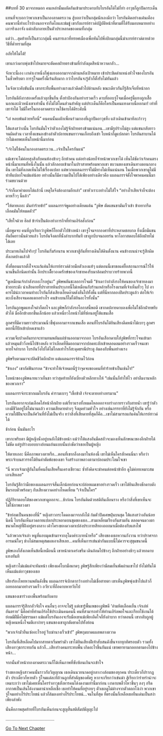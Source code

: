 ##บทที่ 30 มาจากหมอก
คนเหล่านั้นผลัดกันเข้ามาประดาบกับไบรอันได้ไม่กี่ท่า อาวุธก็ถูกปัดกระเด็น


แทนที่จะบอกว่าพวกเขาเป็นกองลาดตระเวน สู้บอกว่าเป็นกลุ่มนักเลงดีกว่า ไบรอันคิดอย่างแค้นเคือง คนพวกนี้ทำอะไรบ้างนอกจากรีดไถและข่มขู่ เขากับเกรย์ฮาวด์ปฏิบัติหน้าที่ตามที่ได้รับมอบหมายอย่างเอาจริงเอาจัง แต่กลับกลายเป็นตัวประหลาดของคนทั้งกลุ่ม


แต่ว่า...สุดท้ายก็เป็นสวะกลุ่มนี้ คนสารเลวที่ทรยศเมืองเพื่อหันไปพึ่งป้อมกลุ่มนี้ฆ่าเกรย์ฮาวด์ตายด้วยวิธีที่ต่ำทรามที่สุด


อภัยให้ไม่ได้!


เขาแกว่งดาบพุ่งเข้าไปหมายจะตัดคอฝ่ายตรงข้ามที่กำลังผุดสีหน้าหวาดกลัว...


จังหวะนี้เอง เงาดำเงาหนึ่งก็พุ่งแทงออกมาจากด้านหลังเป้าหมาย เข้าประชิดตำแหน่งหัวใจของไบรอันในชั่วพริบตา การจู่โจมครั้งนี้เร้นลับมาก กว่าไบรอันจะรู้ตัวก็ตั้งรับไม่ทันแล้ว


ในจังหวะคับขันนั้น เขากระทืบพื้นอย่างแรงแล้วดีดตัวไปด้านหลัง ขณะเดียวกันก็รู้สึกเจ็บที่หน้าอก


ไบรอันตีลังกาสองครั้งแล้วลุกขึ้นยืน ตั้งท่าป้องกันอย่างรวดเร็ว ดาบที่ลอบจู่โจมเมื่อครู่นี้แทงถูกเสื้อนอกและผิวหนังเขาเท่านั้น ยังไม่ได้โดนส่วนสำคัญ แต่ประเด็นก็คือใครเป็นคนแทงดาบนี้ออกมา! เท่าที่เขาจำได้ ไม่มีใครในกองลาดตระเวนใช้ดาบได้ดีระดับนี้


“เอ๋ หลบพ้นด้วยหรือนี่” คนคนนั้นผลักเพื่อนร่วมกองที่เถูกปัดอาวุธทิ้ง แล้วเดินเข้ามาทีละก้าวๆ


ใต้แสงสว่างนั้น ไบรอันมั่นใจว่าตัวเองไม่รู้จักฝ่ายตรงข้ามแน่นอน...เขามีรูปร่างไม่สูง แต่แขนกลับยาวจนผิดส่วน เวลาทิ้งแขนลงข้างลำตัวปลายแขนยาวจนเกือบถึงเข่า ใบหน้าก็ดูแปลกตา ไบรอันสาบานได้ว่าไม่เคยพบเห็นใบหน้านี้มาก่อน


“เจ้าไม่ใช่คนในกองลาดตระเวน...เจ้าเป็นใครกันแน่”


แม้เขาจะไม่ค่อยสุงสิงกับคนห้องข้างๆ อีกห้าคน แต่อย่างน้อยก็จำหน้าพวกเขาได้ เห็นได้ชัดว่าเจ้าคนตรงหน้านี้มาแทนที่หนึ่งในนั้น แล้วลักลอบเข้ามาในปราสาทพร้อมพวกเขา ขบวนของเขาเดินทางตอนกลางคืน เขาไม่สังเกตเห็นไม่ใช่เรื่องแปลก แต่พวกแผลฉกรรจ์ไม่มีทางไม่เห็นแน่นอน ในเมื่อพวกเขาดูไม่มีท่าทีแปลกใจแม้แต่น้อย อย่างนั้นก็มีความเป็นไปได้เพียงอย่างเดียวคือ แผลฉกรรจ์ตั้งใจพาคนคนนี้มาร่วมขบวนด้วย


“เจ้าก็เดาคำตอบได้แล้วนี่ เหตุใดจึงต้องถามอีกเล่า” เขาหัวเราะอย่างไม่ใส่ใจ “อย่างไรเสียเจ้าก็จะต้องตายเร็วๆ นี้แล้ว”


“ให้ตายเถอะ มันทำร้ายข้า!” แผลฉกรรจ์พูดอย่างเคียดแค้น “งูพิษ ตัดแขนขามันเร็วเข้า ข้าอยากรีดเลือดมันให้หมดตัว!”


“เสียใจด้วย ฮิลส์ ข้าจำเป็นต้องทำภารกิจที่ท่านเอิร์ลสั่งก่อน”


เมื่อพูดจบ คนที่ถูกเรียกว่างูพิษก็โยกตัวไปข้างหน้า เขาจู่โจมจากองศาที่ประหลาดชอบกล ยิ่งเมื่อมีแขนอันยืดยาวนั่นด้วยแล้ว ไบรอันจึงตกที่นั่งลำบากทันที เขาถูกบีบจนถอยร่น หาโอกาสตอบโต้อีกฝ่ายไม่ได้เลย


ประมาทเกินไปจริงๆ! ไบรอันเริ่มร้อนรน พวกเขาสู้กันที่ทางเดินใต้ดินตั้งนาน คนข้างบนน่าจะรู้สึกผิดสังเกตบ้างแล้วสิ


ทั้งที่ตอนแรกตั้งใจจะแก้แค้นให้เกรย์ฮาวด์ด้วยมือตัวเองแท้ๆ แต่ตอนนี้เขาขอแค่ยื้อสถานการณ์ไว้ให้นานขึ้นอีกนิดเท่านั้น อีกประเดี๋็ยวองครักษ์ของเจ้าชายคงรีบมาล้อมปราบวายร้ายพวกนี้


“ดูเหมือนเจ้ากำลังรออะไรอยู่นะ” งูพิษพลันชะลอการโจมตี “ข้าเดาว่ากำลังรอให้คนของเจ้าชายลงมาช่วยกระมัง น่าเสียดายที่ปราสาทหินประเภทนี้ไม่เหมือนกับร้านเหล้าหรือโรงแรมที่เจ้าเห็นทั่วๆ ไป อาคารไม้น่ะเวลาคนทำอะไรกันก็ส่งเสียงเอี๊ยดอ๊าดดังลั่นไปทั้งชั้น แต่ที่นี่หากลองปิดประตูแล้ว ต่อให้เจ้าตะเบ็งเสียงจนคอแตกอย่างไร คนข้างบนก็ไม่ได้ยินอะไรทั้งนั้น”


ไบรอันถูกพูดแทงใจดำก็ตกใจ และงูพิษก็กำลังรอโอกาสนี้พอดี เขากดปลายดาบลงเพื่อไม่ใช่อีกฝ่ายขยับตัวได้ มืออีกข้างยกขึ้นเล็กน้อย แล้วเหนี่ยวไกหน้าไม้ที่ซ่อนอยู่ใต้แขนเสื้อ


ลูกศรที่มีความยาวประมาณนิ้วชี้พุ่งออกมาจากแขนเสื้อ ตอนที่ไบรอันได้ยินเสียงดีดหน้าไม้เบาๆ ลูกศรดอกนี้ก็ปักเข้าปอดเขาแล้ว


ความเจ็บปวดอันยากจะทานทนพลันแผ่ซ่านออกมาจากอก ไบรอันเสือกดาบใส่งูพิษที่กระโจนเข้ามา แล้วหมุนตัววิ่งหนีไปข้างหลัง ทว่าเลือดที่ซึมออกมาจากปอดทะลักเข้าหลอดลมอย่างรวดเร็วจนเขาหายใจลำบาก ไบรอันวิ่งไปได้ไม่ไกลเท่าไรก็สะดุดธรณีประตู ล้มลงกับพื้นอย่างแรง


งูพิษรีบตามมาจะปลิดชีวิตอีกฝ่าย แต่แผลฉกรรจ์ห้ามไว้ก่อน


“ข้าเอง” เขากัดฟันกรอด “ข้าจะทำให้เจ้าหมอนี่รู้ว่าจุดจบของคนที่ทำร้ายข้าเป็นเช่นไร!”


ใบหน้าของงูพิษฉายแววเย็นชา ทว่าสุดท้ายก็ยังเบี่ยงตัวหลีกทางให้ “เช่นนั้นก็ทำให้ไว อย่าลืมงานหลักของพวกเรา”


แผลฉกรรจ์กระชากผมไบรอัน คำรามเบาๆ “เชื่อข้าสิ เจ้าจะตายอย่างทรมาน”


ไบรอันอยากจะถ่มเลือดใส่หน้าอีกฝ่าย แต่เรี่ยวแรงทั้งหมดไหลออกจากร่างกายราวกับสายน้ำ เขารู้ว่าตัวเองมีชีวิตอยู่ได้ไม่นานแล้ว ความเสียดายต่างๆ จึงผุดท่วมหัวใจ อย่างเช่นภรรยาที่ยังไม่รู้จักกัน หรือความใฝ่ฝันจะเป็นอัศวินที่ยังไม่เป็นจริง ทว่าสิ่งที่เสียดายที่สุดก็คือ...เขาไม่สามารถแก้แค้นให้เกรย์ฮาวด์ได้


ช้าก่อน นั่นมันอะไร


เขากะพริบตา มีผู้หญิงนั่งอยู่บนลังไม้ข้างหน้า แม้ว่าใต้แสงอันมืดสลัวจะมองเห็นลักษณะของอีกฝ่ายได้ไม่ชัด แต่รูปร่างบอบบางอ้อนแอ้นแบบนั้นบ่งชัดว่าเธอเป็นผู้หญิง


ให้ตายเถอะ นี่คือภาพลวงตาหรือ...ตอนที่เขากลิ้งลงมาในห้องนี้ เขาไม่เห็นใครสักคนนี่นา หรือว่าพระเจ้าบนสวรรค์ได้ยินคำตัดพ้อของเขา จึงสร้างภาพลวงตามาปลอมประโลมใจเขา


“นี่ พวกเจ้ามาสู้กันในที่คนอื่นเสียครื้นเครงเชียวนะ ซ้ำยังคิดจะฆ่าคนต่อหน้าข้าอีก ดูไม่ค่อยเหมาะสมเอาเสียเลย”


ไบรอันรู้สึกว่ามือของแผลฉกรรจ์สั่นเล็กน้อยก่อนจะปล่อยผมเขาอย่างรวดเร็ว เขาได้ยินเสียงชักดาบดังขึ้นรอบตัวพร้อมๆ กับเสียงตวาดอย่างโหดเหี้ยม “เจ้าเป็นใคร”


ปฏิกิริยาตอบโต้ของพวกเขาดูออกจะ...ช้าก่อน ไบรอันคิดด้วยสติอันเลือนราง หรือว่าสิ่งที่เขาเห็นจะไม่ใช่ภาพลวงตา


“ข้าย่อมเป็นคนของที่นี่” หญิงสาวกระโดดลงมาจากลังไม้ ก้มตัวปัดเศษฝุ่นบนชุด ใต้แสงสว่างอันน้อยนิดนี้ ไบรอันเห็นลวดลายแปลกประหลาดบนชุดของเธอ...สามเหลี่ยมเรียงกันสามอัน ตลอดจนดวงตาขนาดใหญ่ที่ฝังอยู่ตรงกลาง เค้าโครงของดวงตาเปล่งประกายสีทองออกมาเมื่อต้องกับแสงไฟ


“แล้วพวกเจ้าเล่า หนูที่แอบมุดเข้ามาจากอุโมงค์ระบายน้ำหรือ” เสียงของเธอหวานกังวาน ทว่าปราศจากอารมณ์ใดๆ ช่างไม่สมเหตุสมผลเอาเสียเลย...คนที่เห็นการเข่นฆ่ากันแบบนี้ไม่ควรจะสุขุมขนาดนี้


งูพิษเองก็สังเกตเห็นข้อนี้เหมือนนี้ เขาหน้าตาเคร่งขรึม เดินอ้อมไปข้างๆ อีกฝ่ายอย่างช้าๆ แล้วยกดาบแทงทันที


หญิงสาวไม่แม้แต่จะหันหน้า เพียงแค่โบกมือผาดๆ งูพิษรู้สึกเพียงว่ามีลมเย็นพัดผ่านเขาไป ยังไม่ทันได้เห็นแม้แต่อาวุธของเธอ


เสียงร้องโหยหวนพลันดังขึ้น แผลฉกรรจ์เบิกตากว้างอย่างไม่เชื่อสายตา เขาเห็นงูพิษพุ่งเข้าไปแล้วก็ถอยออกมาอย่างรวดเร็ว อวัยวะที่ถือดาบหายวับไป


แขนของเขาร่วงลงพื้นพร้อมกับดาบ


แผลฉกรรจ์รู้สึกกลัวจับใจ คนอื่นๆ อาจจะไม่รู้ แต่เขารู้พื้นเพของงูพิษดี ‘อำมหิตเลือดเย็น เจ้าเล่ห์อันตราย’ นี่คือคำที่ท่านเอิร์ลใช้ประเมินคนคนนี้ คนที่สามารถทำให้ท่านเอิร์ลพอใจและเรียกใช้งานได้ย่อมมีฝีมือไม่ธรรมดา แม้แต่ไบรอันเองจะรับมือเขาแม้เพียงอึดใจก็ยังลำบาก ทว่าตอนนี้ เขากลับถูกผู้หญิงคนหนึ่งโจมตีเอาง่ายๆ แขนของเขาถูกตัดขาดไปทั้งท่อน


“พวกเจ้ามัวยืนเซ่ออะไรอยู่ รีบฆ่านางเร็วเข้า!” งูพิษกุมบาดแผลพลางตวาด


ไบรอันที่เสียเลือดไปมากสายตาเริ่มพร่ามัว เขาได้ยินเสียงฝีเท้าสับสนดังขึ้นจากทุกทิศรอบตัว รวมทั้งเสียงอาวุธกระทบกัน แล้วก็...เสียงร่างคนกระทบพื้น เกิดอะไรขึ้นกันแน่ เขาพยายามกลอกตามองไปข้างหน้า...


จากนั้นหัวหน้ากองลาดตระเวนก็ได้เห็นภาพที่ซับซ้อนเกินจะเข้าใจ


ร่างของหญิงสาวคนนั้นราวกับวิญญาณ เธอเดินนวยนาดอยู่กลางวงล้อมของทุกคน ประเดี๋ยวก็ปรากฏตัว ประเดี๋ยวก็หายตัว จู่โจมแต่ละทีล้วนถูกที่สำคัญของศัตรู หากจะเรียกว่าเข่นฆ่า สู้เรียกว่าร่ายรำน่าจะเหมาะกว่า เขาไม่เคยเห็นใครรำอาวุธสังหารคนได้งดงามเท่านี้มาก่อน เงาดาบพลิ้วไหวขึ้นๆ ลงๆ กรีดอากาศเป็นเส้นโค้งงามตาน่าเหลือเชื่อ เธอทำให้คนที่อยู่รอบๆ ตัวเธอดูไม่ต่างจากตัวตลกโง่เง่า พวกเขาจู่โจมอย่างไร้ประโยชน์ แล้วก็ล้มลงอย่างไร้ประโยชน์...จนในที่สุด ที่ตรงนั้นก็เหลือเธอยืนเด่นเป็นสง่าเพียงลำพัง


นั่นคือภาพสุดท้ายที่ไบรอันเห็นก่อนจะสูญสิ้นสติสัมปชัญญะไป


........................................


[Go To Next Chapter]( ./31.md)